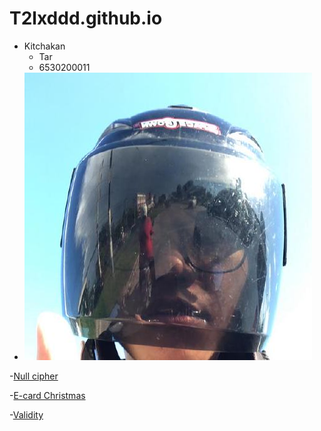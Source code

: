 # T2lxddd.github.io
- Kitchakan
  - Tar
  - 6530200011
- ![Pic/190153205](Pic/190153205.jpg)

-[Null cipher](null-cipher)

-[E-card Christmas](ecard.md)

-[Validity](validity.md)




